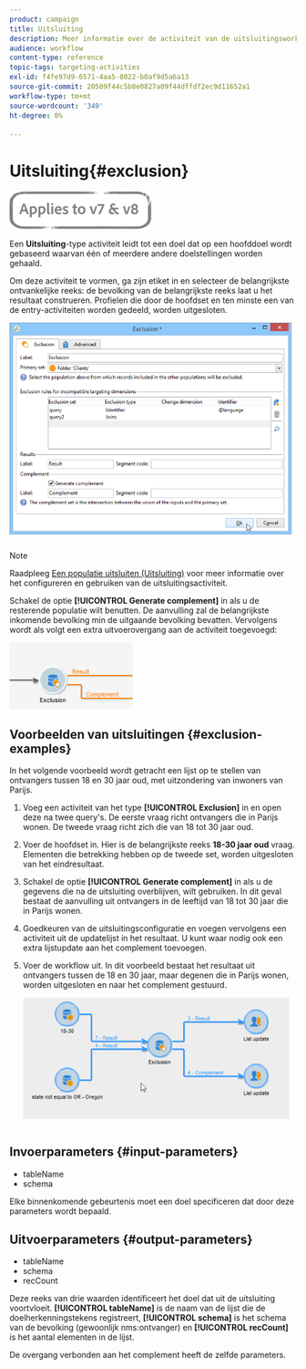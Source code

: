 ```yaml
---
product: campaign
title: Uitsluiting
description: Meer informatie over de activiteit van de uitsluitingsworkflow
audience: workflow
content-type: reference
topic-tags: targeting-activities
exl-id: f4fe97d9-6571-4aa5-8022-b0af9d5a6a13
source-git-commit: 20509f44c5b8e0827a09f44dffdf2ec9d11652a1
workflow-type: tm+mt
source-wordcount: '349'
ht-degree: 0%

---
```


# Uitsluiting{#exclusion}

![](../../assets/common.svg)

Een **Uitsluiting**-type activiteit leidt tot een doel dat op een hoofddoel wordt gebaseerd waarvan één of meerdere andere doelstellingen worden gehaald.

Om deze activiteit te vormen, ga zijn etiket in en selecteer de belangrijkste ontvankelijke reeks: de bevolking van de belangrijkste reeks laat u het resultaat construeren. Profielen die door de hoofdset en ten minste een van de entry-activiteiten worden gedeeld, worden uitgesloten.

![](assets/s_user_segmentation_exclu.png)

>[!NOTE]
>
>Raadpleeg [Een populatie uitsluiten (Uitsluiting)](targeting-data.md#excluding-a-population--exclusion-) voor meer informatie over het configureren en gebruiken van de uitsluitingsactiviteit.

Schakel de optie **[!UICONTROL Generate complement]** in als u de resterende populatie wilt benutten. De aanvulling zal de belangrijkste inkomende bevolking min de uitgaande bevolking bevatten. Vervolgens wordt als volgt een extra uitvoerovergang aan de activiteit toegevoegd:

![](assets/s_user_segmentation_exclu_compl.png)

## Voorbeelden van uitsluitingen {#exclusion-examples}

In het volgende voorbeeld wordt getracht een lijst op te stellen van ontvangers tussen 18 en 30 jaar oud, met uitzondering van inwoners van Parijs.

1. Voeg een activiteit van het type **[!UICONTROL Exclusion]** in en open deze na twee query&#39;s. De eerste vraag richt ontvangers die in Parijs wonen. De tweede vraag richt zich die van 18 tot 30 jaar oud.
1. Voer de hoofdset in. Hier is de belangrijkste reeks **18-30 jaar oud** vraag. Elementen die betrekking hebben op de tweede set, worden uitgesloten van het eindresultaat.
1. Schakel de optie **[!UICONTROL Generate complement]** in als u de gegevens die na de uitsluiting overblijven, wilt gebruiken. In dit geval bestaat de aanvulling uit ontvangers in de leeftijd van 18 tot 30 jaar die in Parijs wonen.
1. Goedkeuren van de uitsluitingsconfiguratie en voegen vervolgens een activiteit uit de updatelijst in het resultaat. U kunt waar nodig ook een extra lijstupdate aan het complement toevoegen.
1. Voer de workflow uit. In dit voorbeeld bestaat het resultaat uit ontvangers tussen de 18 en 30 jaar, maar degenen die in Parijs wonen, worden uitgesloten en naar het complement gestuurd.

   ![](assets/exclusion_example.png)

## Invoerparameters {#input-parameters}

* tableName
* schema

Elke binnenkomende gebeurtenis moet een doel specificeren dat door deze parameters wordt bepaald.

## Uitvoerparameters {#output-parameters}

* tableName
* schema
* recCount

Deze reeks van drie waarden identificeert het doel dat uit de uitsluiting voortvloeit. **[!UICONTROL tableName]** is de naam van de lijst die de doelherkenningstekens registreert,  **[!UICONTROL schema]** is het schema van de bevolking (gewoonlijk nms:ontvanger) en  **[!UICONTROL recCount]** is het aantal elementen in de lijst.

De overgang verbonden aan het complement heeft de zelfde parameters.
